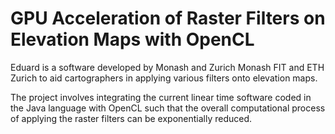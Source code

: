 # GPU Acceleration of Raster Filters on Elevation Maps with OpenCL
Eduard is a software developed by Monash and Zurich Monash FIT and ETH Zurich to aid cartographers in applying various filters onto elevation maps.

The project involves integrating the current linear time software coded in the Java language with OpenCL such that the overall computational process of applying the raster filters can be exponentially reduced.

